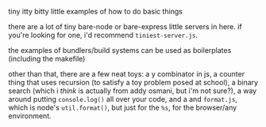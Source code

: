 tiny itty bitty little examples of how to do basic things

there are a lot of tiny bare-node or bare-express little servers in here. if
you're looking for one, i'd recommend `tiniest-server.js`.

the examples of bundlers/build systems can be used as boilerplates (including
the makefile)

other than that, there are a few neat toys: a y combinator in js, a counter
thing that uses recursion (to satisfy a toy problem posed at school), a binary
search (which i _think_ is actually from addy osmani, but i'm not sure?), a way
around putting `console.log()` all over your code, and a and `format.js`, which
is node's `util.format()`, but just for the `%s`, for the browser/any
environment.

